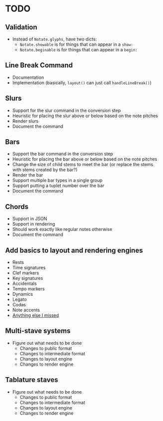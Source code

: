 
# TODO

## Validation

* Instead of `Notate.glyphs`, have two dicts:
    * `Notate.showable` is for things that can appear in a `show:`
    * `Notate.beginable` is for things that can appear in a `begin:`

## Line Break Command

* Documentation
* Implementation (basically, `layout()` can just call `handleLineBreak()`)

## Slurs

* Support for the slur command in the conversion step
* Heuristic for placing the slur above or below based on the note pitches
* Render slurs
* Document the command

## Bars

* Support the bar command in the conversion step
* Heuristic for placing the bar above or below based on the note pitches
* Change the size of child stems to meet the bar (or replace the stems with
  stems created by the bar?)
* Render the bar
* Support multiple bar types in a single group
* Support putting a tuplet number over the bar
* Document the command

## Chords

* Support in JSON
* Support in rendering
* Should work exactly like regular notes otherwise
* Document the command

## Add basics to layout and rendering engines

* Rests
* Time signatures
* Clef markers
* Key signatures
* Accidentals
* Tempo markers
* Dynamics
* Legato
* Codas
* Note accents
* [Anything else I missed](http://en.wikipedia.org/wiki/List_of_musical_symbols)

## Multi-stave systems

* Figure out what needs to be done
    * Changes to public format
    * Changes to intermediate format
    * Changes to layout engine
    * Changes to render engine

## Tablature staves

* Figure out what needs to be done
    * Changes to public format
    * Changes to intermediate format
    * Changes to layout engine
    * Changes to render engine

